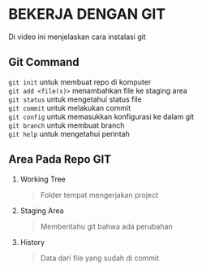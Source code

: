 # BEKERJA DENGAN GIT

Di video ini menjelaskan cara instalasi git

## Git Command

`git init` untuk membuat repo di komputer  
`git add <file(s)>` menambahkan file ke staging area  
`git status` untuk mengetahui status file  
`git commit` untuk melakukan commit  
`git config` untuk memasukkan konfigurasi ke dalam git   
`git branch` untuk membuat branch  
`git help` untuk mengetahui perintah  

## Area Pada Repo GIT
1. Working Tree
    >Folder tempat mengerjakan project
2. Staging Area
    >Memberitahu git bahwa ada perubahan
3. History
    >Data dari file yang sudah di commit